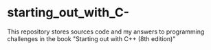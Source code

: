 # starting_out_with_C-
This repository stores sources code and my answers to programming challenges in the book "Starting out with C++ (8th edition)"
